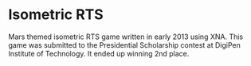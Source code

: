 Isometric RTS
=============

Mars themed isometric RTS game written in early 2013 using XNA. This game was submitted to the Presidential Scholarship contest at DigiPen Institute of Technology. It ended up winning 2nd place.
